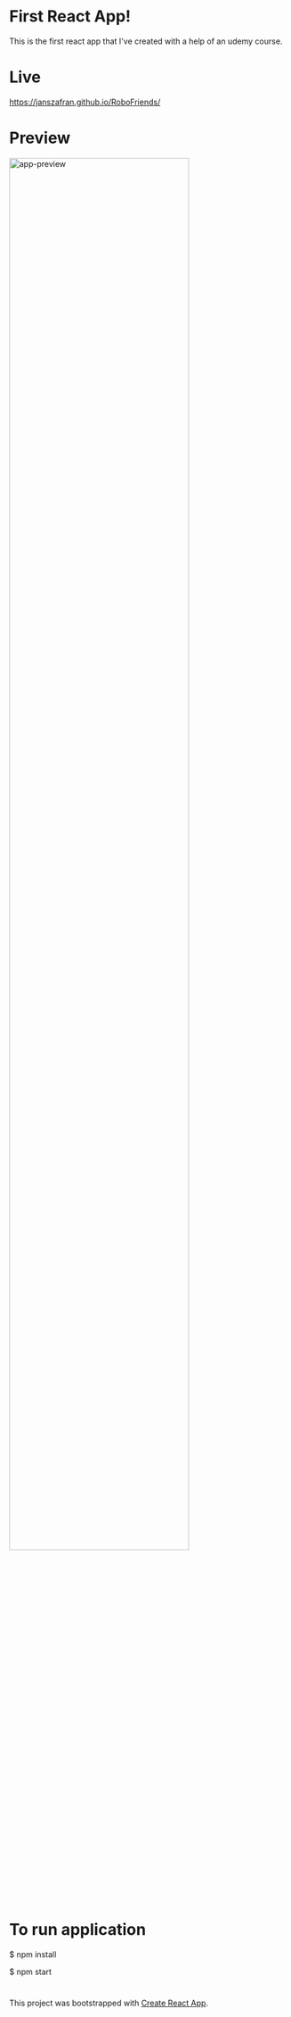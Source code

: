 # First React App!

This is the first react app that I've created with a help of an udemy course. 

# Live

https://janszafran.github.io/RoboFriends/

# Preview

<div>
  <img src="https://imgur.com/RhM2F0G.gif" alt="app-preview" width="80%">
</div>

# To run application

$ npm install

$ npm start

#

This project was bootstrapped with [Create React App](https://github.com/facebook/create-react-app).
